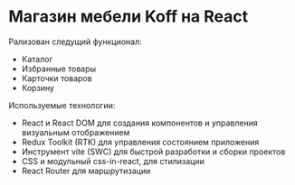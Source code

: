# Магазин мебели Koff на React

Рализован следущий функционал:

- Каталог
- Избранные товары
- Карточки товаров
- Корзину

Используемые технологии:

- React и React DOM для создания компонентов и управления визуальным отображением
- Redux Toolkit (RTK) для управления состоянием приложения
- Инструмент vite (SWC) для быстрой разработки и сборки проектов
- CSS и модульный css-in-react, для стилизации
- React Router для маршрутизации
